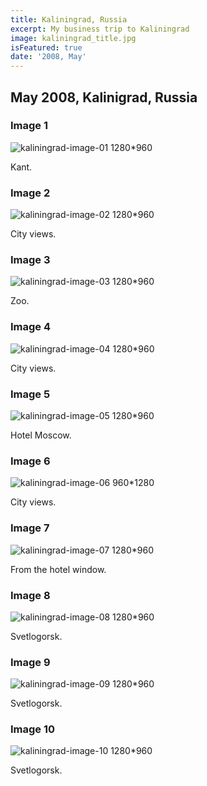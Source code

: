 ```yaml
---
title: Kaliningrad, Russia
excerpt: My business trip to Kaliningrad
image: kaliningrad_title.jpg
isFeatured: true
date: '2008, May'
---
```


## May 2008, Kalinigrad, Russia

### Image 1

![kaliningrad-image-01 1280*960](image_01.jpg)

Kant.

### Image 2

![kaliningrad-image-02 1280*960](image_02.jpg)

City views.

### Image 3

![kaliningrad-image-03 1280*960](image_03.jpg)

Zoo.

### Image 4

![kaliningrad-image-04 1280*960](image_04.jpg)

City views.

### Image 5

![kaliningrad-image-05 1280*960](image_05.jpg)

Hotel Moscow.

### Image 6

![kaliningrad-image-06 960*1280](image_06.jpg)

City views.

### Image 7

![kaliningrad-image-07 1280*960](image_07.jpg)

From the hotel window.

### Image 8

![kaliningrad-image-08 1280*960](image_08.jpg)

Svetlogorsk.

### Image 9

![kaliningrad-image-09 1280*960](image_09.jpg)

Svetlogorsk.

### Image 10

![kaliningrad-image-10 1280*960](image_10.jpg)

Svetlogorsk.
